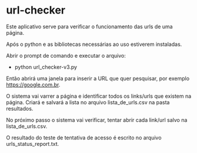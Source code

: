 # url-checker

Este aplicativo serve para verificar o funcionamento das urls de uma página.

Após o python e as bibliotecas necessárias ao uso estiverem instaladas.

Abrir o prompt de comando e executar o arquivo:

- python url_checker-v3.py
  
Então abrirá uma janela para inserir a URL que quer pesquisar, por exemplo https://google.com.br.

O sistema vai varrer a página e identificar todos os links/urls que existem na página. Criará e salvará a lista no arquivo lista_de_urls.csv na pasta resultados.

No próximo passo o sistema vai verificar, tentar abrir cada link/url salvo na lista_de_urls.csv.

O resultado do teste de tentativa de acesso é escrito no arquivo urls_status_report.txt.

